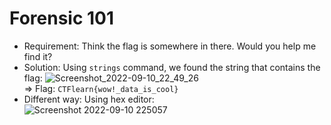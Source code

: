 # Forensic 101
- Requirement: Think the flag is somewhere in there. Would you help me find it?  
- Solution: Using `strings` command, we found the string that contains the flag:
![Screenshot_2022-09-10_22_49_26](https://user-images.githubusercontent.com/89294020/189495379-75925bbc-17e6-4a97-93d5-5039dd6fed22.png)  
=> Flag: `CTFlearn{wow!_data_is_cool}` 
- Different way: Using hex editor:  
![Screenshot 2022-09-10 225057](https://user-images.githubusercontent.com/89294020/189495486-b910ffe5-99b3-4511-9c9d-4ab3adc9a58d.png)

